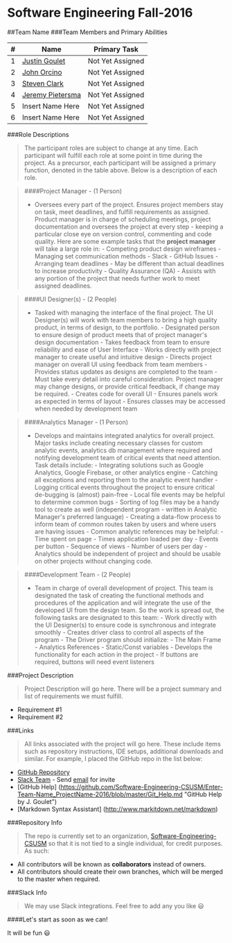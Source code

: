 Software Engineering Fall-2016
=================================
##Team Name
###Team Members and Primary Abilities

|#|Name|Primary Task|
|---|---|---|
|1|		[Justin Goulet](https://github.com/jstngoulet "Justin GitHub")			|	Not Yet Assigned|
|2|		[John Orcino](https://github.com/OrcinoJohn)		|	Not Yet Assigned|
|3|		[Steven Clark](https://github.com/DaVolfman "Steven Clark GitHub")		|	Not Yet Assigned|
|4|		[Jeremy Pietersma](https://github.com/jpietersma "Jeremy Pietersma GitHub")		|	Not Yet Assigned|
|5|		Insert Name Here		|	Not Yet Assigned|
|6|		Insert Name Here		|	Not Yet Assigned|

###Role Descriptions
> The participant roles are subject to change at any time. Each participant will fulfill each role at some point in time during the project. As a precursor, each participant will be assigned a primary function, denoted in the table above. Below is a description of each role.

>####Project Manager - (1 Person)
>- Oversees every part of the project. Ensures project members stay on task, meet deadlines, and fulfill requirements as assigned. Product manager is in charge of scheduling meetings, project documentation and oversees the project at every step - keeping a particular close eye on version control, commenting and code quality. Here are some example tasks that the **project manager** will take a large role in:
    - Competing product design wireframes
    - Managing set communication methods
        - Slack
        - GitHub Issues
    - Arranging team deadlines
        - May be different than actual deadlines to increase productivity
    - Quality Assurance (QA)
    - Assists with any portion of the project that needs further work to meet assigned deadlines.
    
>####UI Designer(s) - (2 People)
>- Tasked with managing the interface of the final project. The UI Designer(s) will work with team members to bring a high quality product, in terms of design, to the portfolio. 
    - Designated person to ensure design of product meets that of project manager's design documentation
    - Takes feedback from team to ensure reliability and ease of User Interface
    - Works directly with project manager to create useful and intuitive design
        - Directs project manager on overall UI using feedback from team members
        - Provides status updates as designs are completed to the team
    - Must take every detail into careful consideration. Project manager may change designs, or provide critical feedback, if change may be required.
    - Creates code for overall UI
        - Ensures panels work as expected in terms of layout
        - Ensures classes may be accessed when needed by development team
    
>####Analytics Manager - (1 Person)
>- Develops and maintains integrated analytics for overall project. Major tasks include creating necessary classes for custom analytic events, analytics db management where required and notifying development team of critical events that need attention. Task details include:
    - Integrating solutions such as Google Analytics, Google Firebase, or other analytics engine
    - Catching all exceptions and reporting them to the analytic event handler
    - Logging critical events throughout the project to ensure critical de-bugging is (almost) pain-free
        - Local file events may be helpful to determine common bugs
        - Sorting of log files may be a handy tool to create as well (independent program - written in Analytic Manager's preferred language)
    - Creating a data-flow process to inform team of common routes taken by users and where users are having issues
    - Common analytic references may be helpful:
        - Time spent on page
        - Times application loaded per day
        - Events per button
        - Sequence of views
        - Number of users per day
    - Analytics should be independent of project and should be usable on other projects without changing code.

>####Development Team - (2 People)
>- Team in charge of overall development of project. This team is designated the task of creating the functional methods and procedures of the application and will integrate the use of the developed UI from the design team. So the work is spread out, the following tasks are designated to this team:
    - Work directly with the UI Designer(s) to ensure code is synchronous and integrate smoothly
    - Creates driver class to control all aspects of the program
        - The Driver program should initialize:
            - The Main Frame
            - Analytics References
            - Static/Const variables
    -  Develops the functionality for each action in the project
        - If buttons are required, buttons will need event listeners
    

###Project Description
>Project Description will go here. There will be a project summary and list of requirements we must fulfill.
- Requirement #1
- Requirement #2

###Links
>All links associated with the project will go here. These include items such as repository instructions, IDE setups, additional downloads and similar. For example, I placed the GitHub repo in the list below:
- [GitHub Repository](https://github.com/Software-Engineering-CSUSM/Enter-Team-Name_ProjectName-2016)
- [Slack Team](https://csusm-se-f2016.slack.com/) - Send [email](mailto:jstngoulet@me.com) for invite
- [GitHub Help] (https://github.com/Software-Engineering-CSUSM/Enter-Team-Name_ProjectName-2016/blob/master/Git_Help.md "GitHub Help by J. Goulet")
- [Markdown Syntax Assistant] (http://www.markitdown.net/markdown)

###Repository Info
> The repo is currently set to an organization, [Software-Engineering-CSUSM](https://github.com/Software-Engineering-CSUSM) so that it is not tied to a single individual, for credit purposes. As such: 
- All contributors will be known as **collaborators** instead of owners.
- All contributors should create their own branches, which will be merged to the master when required.

###Slack Info
> We may use Slack integrations. Feel free to add any you like :smiley:
    
####Let's start as soon as we can!

It will be fun :smiley: